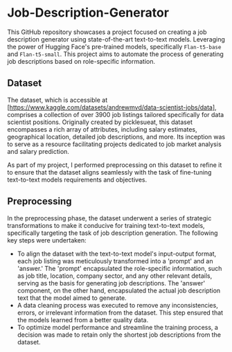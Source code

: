 # Job-Description-Generator
This GitHub repository showcases a project focused on creating a job description generator using state-of-the-art text-to-text models. Leveraging the power of Hugging Face's pre-trained models, specifically `Flan-t5-base` and `Flan-t5-small`. This project aims to automate the process of generating job descriptions based on role-specific information.

## Dataset
The dataset, which is accessible at [https://www.kaggle.com/datasets/andrewmvd/data-scientist-jobs/data], comprises a collection of over 3900 job listings tailored specifically for data scientist positions. Originally created by picklesueat, this dataset encompasses a rich array of attributes, including salary estimates, geographical location, detailed job descriptions, and more. Its inception was to serve as a resource facilitating projects dedicated to job market analysis and salary prediction.

As part of my project, I performed preprocessing on this dataset to refine it to ensure that the dataset aligns seamlessly with the task of fine-tuning text-to-text models requirements and objectives.

## Preprocessing
In the preprocessing phase, the dataset underwent a series of strategic transformations to make it conducive for training text-to-text models, specifically targeting the task of job description generation. The following key steps were undertaken:

- To align the dataset with the text-to-text model's input-output format, each job listing was meticulously transformed into a 'prompt' and an 'answer.' The 'prompt' encapsulated the role-specific information, such as job title, location, company sector, and any other relevant details, serving as the basis for generating job descriptions. The 'answer' component, on the other hand, encapsulated the actual job description text that the model aimed to generate.
- A data cleaning process was executed to remove any inconsistencies, errors, or irrelevant information from the dataset. This step ensured that the models learned from a better quality data.
- To optimize model performance and streamline the training process, a decision was made to retain only the shortest job descriptions from the dataset.
